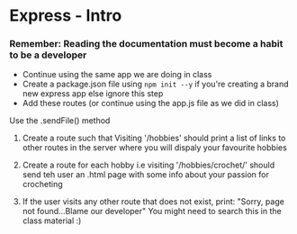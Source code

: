 # Express - Intro

### Remember: Reading the documentation must become a habit to be a developer

- Continue using the same app we are doing in class
- Create a package.json file using `npm init --y` if you're creating a brand new express app else ignore this step
- Add these routes (or continue using the app.js file as we did in class)

Use the .sendFile() method

1. Create a route such that
   Visiting '/hobbies' should print a list of links to other routes in the server where you will dispaly your favourite hobbies

2. Create a route for each hobby
   i.e visiting '/hobbies/crochet/' should send teh user an .html page with some info about your passion for crocheting

3. If the user visits any other route that does not exist, print:
   "Sorry, page not found...Blame our developer"
   You might need to search this in the class material :)

